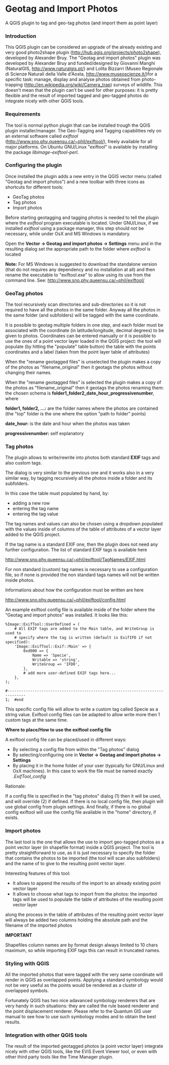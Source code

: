 # Geotag and Import Photos
A QGIS plugin to tag and geo-tag photos (and import them as point layer)

### Introduction
This QGIS plugin can be considered an upgrade of the already existing and very good photo2shape plugin (http://hub.qgis.org/projects/photo2shape), developed by Alexander Bruy. The "Geotag and import photos" plugin was developed by Alexander Bruy and funded/designed by Giovanni Manghi (NaturalGIS, http://www.naturalgis.pt/) and Lolita Bizzarri (Museo Regionale di Scienze Naturali della Valle d'Aosta, http://www.museoscienze.it/)for a specific task: manage, display and analyse photos obtained from photo-trapping (http://en.wikipedia.org/wiki/Camera_trap) surveys of wildlife. This doesn't mean that the plugin can't be used for other purposes: it is pretty flexible and the result of imported tagged and geo-tagged photos do integrate nicely with other QGIS tools.

### Requirements
The tool is normal python plugin that can be installed trough the QGIS plugin installer/manager. The Geo-Tagging and Tagging capabilities rely on an external software called _exiftool_ (http://www.sno.phy.queensu.ca/~phil/exiftool/), freely available for all major platforms. On Ubuntu GNU/Linux "exiftool" is available by installing the package _libimage-exiftool-perl_.

### Configuring the plugin
Once installed the plugin adds a new entry in the QGIS vector menu (called "Geotag and import photos") and a new toolbar with three icons as shortcuts for different tools:

* GeoTag photos
* Tag photos
* Import photos

Before starting geotagging and tagging photos is needed to tell the plugin where the _exiftool_ program executable is located. Under GNU/Linux, if we installed _exiftool_ using a package manager, this step should not be necessary, while under OsX and MS Windows is mandatory.

Open the **Vector -> Geotag and import photos -> Settings** menu and in the resulting dialog set the appropriate path to the folder where _exiftool_ is located

**Note:** For MS Windows is suggested to download the standalone version (that do not requires any dependency and no installation at all) and then rename the executable to "exiftool.exe" to allow using its use from the command line. See: http://www.sno.phy.queensu.ca/~phil/exiftool/

### GeoTag photos

The tool recursively scan directories and sub-directories so it is not required to have all the photos in the same folder. Anyway all the photos in the same folder (and subfolders) will be tagged with the same coordinate.

It is possible to geotag multiple folders in one step, and each folder must be associated with the coordinate (in latitude/longitude, decimal degrees) to be given to photos. Coordinates can be entered manually or it is possible to use the ones of a point vector layer loaded in the QGIS project: the tool will populate (by hitting the "populate" table button) the table with the points coordinates and a label (taken from the point layer table of attributes)

When the "rename geotagged files" is unselected the plugin makes a copy of the photos as "filename_original" then it geotags the photos without changing their names.

When the "rename geotagged files" is selected the plugin makes a copy of the photos as "filename_original" then it geotags the photos renaming them: the chosen schema is **folder1_folder2_date_hour_progressivenumber**, where

**folder1, folder2, ...:** are the folder names where the photos are contained (the "top" folder is the one where the option "path to folder" points)

**date_hour:** is the date and hour when the photos was taken

**progressivenumber:** self explanatory

### Tag photos

The plugin allows to write/rewrite into photos both standard **EXIF** tags and also custom tags.

The dialog is very similar to the previous one and it works also in a very similar way, by tagging recursively all the photos inside a folder and its subfolders.

In this case the table must populated by hand, by:

* adding a new row
* entering the tag name
* entering the tag value

The tag names and values can also be chosen using a dropdown populated with the values inside of columns of the table of attributes of a vector layer added to the QGIS project.

If the tag name is a standard EXIF one, then the plugin does not need any further configuration. The list of standard EXIF tags is available here

http://www.sno.phy.queensu.ca/~phil/exiftool/TagNames/EXIF.html

For non standard (custom) tag names is necessary to use a configuration file, so if none is provided the non standard tags names will not be written inside photos.

Informations about how the configuration must be written are here

http://www.sno.phy.queensu.ca/~phil/exiftool/config.html

An example exiftool config file is available inside of the folder where the "Geotag and import photos" was installed. It looks like this:


    %Image::ExifTool::UserDefined = (
        # All EXIF tags are added to the Main table, and WriteGroup is used to
        # specify where the tag is written (default is ExifIFD if not specified):
        'Image::ExifTool::Exif::Main' => {
            0xd000 => {
                Name => 'Specie',
                Writable => 'string',
                WriteGroup => 'IFD0',
            },
            # add more user-defined EXIF tags here...
        },
    );
    
    #------------------------------------------------------------------------------
    1;  #end

This specific config file will allow to write a custom tag called Specie as a string value. Exiftool config files can be adapted to allow write more then 1 custom tags at the same time.

**Where to place/How to use the exiftool config file**

A exiftool config file can be placed/used in different ways:

* By selecting a config file from within the "Tag photos" dialog
* By selecting/configuring one in **Vector -> Geotag and import photos -> Settings**
* By placing it in the home folder of your user (typically for GNU/Linux and OsX machines). In this case to work the file must be named exactly _.ExifTool_config_

Rationale:

If a config file is specified in the "tag photos" dialog (1) then it will be used, and will override (2) if defined. If there is no local config file, then plugin will use global config from plugin settings. And finally, if there is no global config exiftool will use the config file available in the "home" directory, if exists.

### Import photos

The last tool is the one that allows the use to import geo-tagged photos as a point vector layer (in shapefile format) inside a QGIS project. The tool is pretty straightforward to use, as it is just necessary to specify the folder that contains the photos to be imported (the tool will scan also subfolders) and the name of to give to the resulting point vector layer.

Interesting features of this tool:

* It allows to append the results of the import to an already existing point vector layer
* It allows to choose what tags to import from the photos: the imported tags will be used to populate the table of attributes of the resulting point vector layer

along the process in the table of attributes of the resulting point vector layer will always be added two columns holding the absolute path and the filename of the imported photos

**IMPORTANT**

Shapefiles column names are by format design always limited to 10 chars maximum, so while importing EXIF tags this can result in truncated names.

### Styling with QGIS

All the imported photos that were tagged with the very same coordinate will render in QGIS as overlapped points. Applying a standard symbology would not be very useful as the points would be rendered as a cluster of overlapped symbols.

Fortunately QGIS has two nice adavanced symbology renderers that are very handy in such situations: they are called the rule based renderer and the point displacement renderer. Please refer to the Quantum GIS user manual to see how to use such symbology modes and to obtain the best results.

### Integration with other QGIS tools

The result of the imported geotagged photos (a point vector layer) integrate nicely with other QGIS tools, like the EViS Event Viewer tool, or even with other third party tools like the Time Manager plugin.
